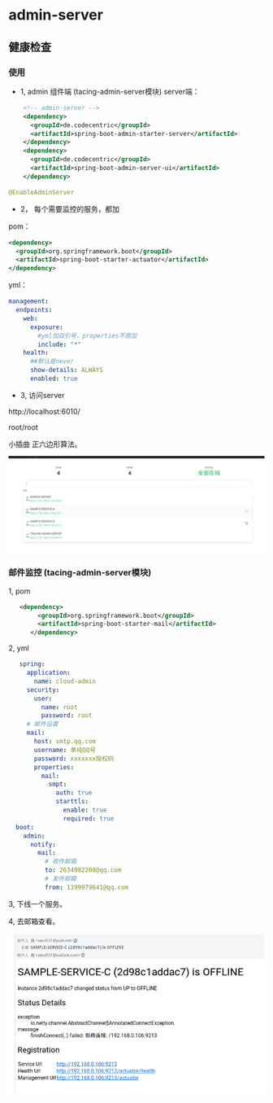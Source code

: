 # admin-server


##  健康检查

### 使用

* 1, admin 组件端 (tacing-admin-server模块)
server端：
```xml
    <!-- admin-server -->
    <dependency>
      <groupId>de.codecentric</groupId>
      <artifactId>spring-boot-admin-starter-server</artifactId>
    </dependency>
    <dependency>
      <groupId>de.codecentric</groupId>
      <artifactId>spring-boot-admin-server-ui</artifactId>
    </dependency>
```
```java
@EnableAdminServer
```

* 2， 每个需要监控的服务，都加

pom：
```xml
<dependency>
  <groupId>org.springframework.boot</groupId>
  <artifactId>spring-boot-starter-actuator</artifactId>
</dependency>
```

yml：
```yaml
management:
  endpoints:
    web:
      exposure:
        #yml加双引号，properties不用加
        include: "*" 
    health:
      ##默认是never
      show-details: ALWAYS
      enabled: true   
```

* 3, 访问server

http://localhost:6010/

root/root


小插曲 正六边形算法。

![](.admin-server_images/918b2e93.png)

### 邮件监控 (tacing-admin-server模块)

1, pom
```xml
   <dependency>
        <groupId>org.springframework.boot</groupId>
        <artifactId>spring-boot-starter-mail</artifactId>
      </dependency>
```

2, yml
```yaml
   spring: 
     application: 
       name: cloud-admin
     security:
       user:
         name: root
         password: root
     # 邮件设置
     mail:
       host: smtp.qq.com
       username: 单纯QQ号
       password: xxxxxxx授权码
       properties:
         mail: 
           smpt: 
             auth: true
             starttls: 
               enable: true
               required: true
  boot:
    admin:
      notify:
        mail:
          # 收件邮箱
          to: 2634982208@qq.com
          # 发件邮箱
          from: 1399979641@qq.com
```

3, 下线一个服务。

4, 去邮箱查看。

![](.admin-server_images/ea523ca1.png)